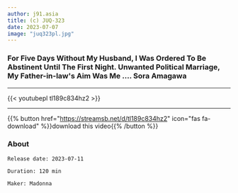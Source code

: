 ```yaml
---
author: j91.asia
title: (c) JUQ-323
date: 2023-07-07
image: "juq323pl.jpg"
---
```


### For Five Days Without My Husband, I Was Ordered To Be Abstinent Until The First Night. Unwanted Political Marriage, My Father-in-law's Aim Was Me .... Sora Amagawa
___

{{< youtubepl tl189c834hz2 >}}
___

{{% button href="https://streamsb.net/d/tl189c834hz2" icon="fas fa-download" %}}download this video{{% /button %}}
### About

`Release date: 2023-07-11`

`Duration: 120 min`

`Maker:	Madonna`